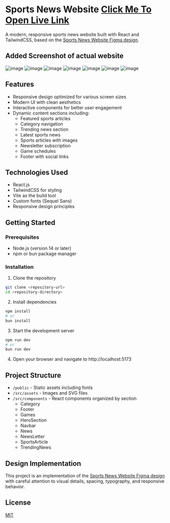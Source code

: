 # Sports News Website [Click Me To Open Live Link](https://sports-blue-three.vercel.app/)

A modern, responsive sports news website built with React and TailwindCSS, based on the [Sports News Website Figma design](https://www.figma.com/community/file/1269505328883040561/sports-news-websites).

## Added Screenshot of actual website



![image](https://github.com/user-attachments/assets/96a6f356-4301-4778-85c1-6705cf914707)
![image](https://github.com/user-attachments/assets/364d2ce7-8891-462d-8ad2-d7855adeee80)
![image](https://github.com/user-attachments/assets/31ad282c-adcd-46ac-920d-961e59b60446)
![image](https://github.com/user-attachments/assets/3940b7fc-c380-4e5e-9809-9f09c1f0ffbd)
![image](https://github.com/user-attachments/assets/000392ff-b9ed-4638-842b-a1c66327c5c0)
![image](https://github.com/user-attachments/assets/0cb3252d-a4ed-4f07-82cd-4e9e9fe5e0c9)
![image](https://github.com/user-attachments/assets/863ca7cf-b36e-4960-8d24-9468dd317454)






## Features

- Responsive design optimized for various screen sizes
- Modern UI with clean aesthetics
- Interactive components for better user engagement
- Dynamic content sections including:
  - Featured sports articles
  - Category navigation
  - Trending news section
  - Latest sports news
  - Sports articles with images
  - Newsletter subscription
  - Game schedules
  - Footer with social links

## Technologies Used

- React.js
- TailwindCSS for styling
- Vite as the build tool
- Custom fonts (Sequel Sans)
- Responsive design principles

## Getting Started

### Prerequisites

- Node.js (version 14 or later)
- npm or bun package manager

### Installation

1. Clone the repository
```bash
git clone <repository-url>
cd <repository-directory>
```

2. Install dependencies
```bash
npm install
# or
bun install
```

3. Start the development server
```bash
npm run dev
# or
bun run dev
```

4. Open your browser and navigate to http://localhost:5173

## Project Structure

- `/public` - Static assets including fonts
- `/src/assets` - Images and SVG files
- `/src/components` - React components organized by section
  - Category
  - Footer
  - Games
  - HeroSection
  - Navbar
  - News
  - NewsLetter
  - SportsArticle
  - TrendingNews

## Design Implementation

This project is an implementation of the [Sports News Website Figma design](https://www.figma.com/community/file/1269505328883040561/sports-news-websites) with careful attention to visual details, spacing, typography, and responsive behavior.

## License

[MIT](LICENSE)
